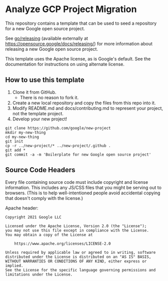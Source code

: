 # Analyze GCP Project Migration

This repository contains a template that can be used to seed a repository for a
new Google open source project.

See [go/releasing](http://go/releasing) (available externally at
https://opensource.google/docs/releasing/) for more information about
releasing a new Google open source project.

This template uses the Apache license, as is Google's default.  See the
documentation for instructions on using alternate license.

## How to use this template

1. Clone it from GitHub.
    * There is no reason to fork it.
1. Create a new local repository and copy the files from this repo into it.
1. Modify README.md and docs/contributing.md to represent your project, not the
   template project.
1. Develop your new project!

``` shell
git clone https://github.com/google/new-project
mkdir my-new-thing
cd my-new-thing
git init
cp -r ../new-project/* ../new-project/.github .
git add *
git commit -a -m 'Boilerplate for new Google open source project'
```

## Source Code Headers

Every file containing source code must include copyright and license
information. This includes any JS/CSS files that you might be serving out to
browsers. (This is to help well-intentioned people avoid accidental copying that
doesn't comply with the license.)

Apache header:

    Copyright 2021 Google LLC

    Licensed under the Apache License, Version 2.0 (the "License");
    you may not use this file except in compliance with the License.
    You may obtain a copy of the License at

        https://www.apache.org/licenses/LICENSE-2.0

    Unless required by applicable law or agreed to in writing, software
    distributed under the License is distributed on an "AS IS" BASIS,
    WITHOUT WARRANTIES OR CONDITIONS OF ANY KIND, either express or implied.
    See the License for the specific language governing permissions and
    limitations under the License.
